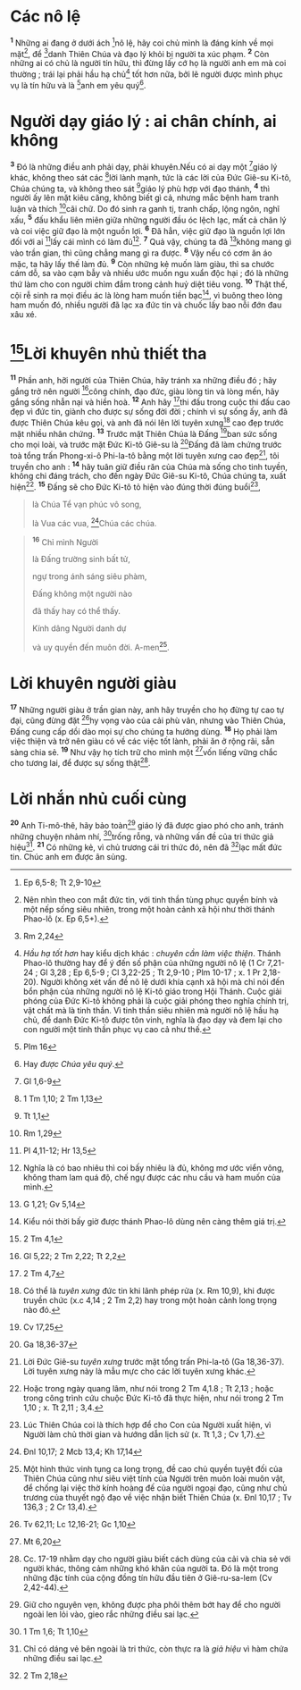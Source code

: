 # Các nô lệ
<sup><b>1</b></sup> Những ai đang ở dưới ách [^1*]nô lệ, hãy coi chủ mình là đáng kính về mọi mặt[^1], để [^2*]danh Thiên Chúa và đạo lý khỏi bị người ta xúc phạm. <sup><b>2</b></sup> Còn những ai có chủ là người tín hữu, thì đừng lấy cớ họ là người anh em mà coi thường ; trái lại phải hầu hạ chủ[^2] tốt hơn nữa, bởi lẽ người được mình phục vụ là tín hữu và là [^3*]anh em yêu quý[^3].

# Người dạy giáo lý : ai chân chính, ai không
<sup><b>3</b></sup> Đó là những điều anh phải dạy, phải khuyên.Nếu có ai dạy một [^4*]giáo lý khác, không theo sát các [^5*]lời lành mạnh, tức là các lời của Đức Giê-su Ki-tô, Chúa chúng ta, và không theo sát [^6*]giáo lý phù hợp với đạo thánh, <sup><b>4</b></sup> thì người ấy lên mặt kiêu căng, không biết gì cả, nhưng mắc bệnh ham tranh luận và thích [^7*]cãi chữ. Do đó sinh ra ganh tị, tranh chấp, lộng ngôn, nghĩ xấu, <sup><b>5</b></sup> đấu khẩu liên miên giữa những người đầu óc lệch lạc, mất cả chân lý và coi việc giữ đạo là một nguồn lợi. <sup><b>6</b></sup> Đã hẳn, việc giữ đạo là nguồn lợi lớn đối với ai [^8*]lấy cái mình có làm đủ[^4]. <sup><b>7</b></sup> Quả vậy, chúng ta đã [^9*]không mang gì vào trần gian, thì cũng chẳng mang gì ra được. <sup><b>8</b></sup> Vậy nếu có cơm ăn áo mặc, ta hãy lấy thế làm đủ. <sup><b>9</b></sup> Còn những kẻ muốn làm giàu, thì sa chước cám dỗ, sa vào cạm bẫy và nhiều ước muốn ngu xuẩn độc hại ; đó là những thứ làm cho con người chìm đắm trong cảnh huỷ diệt tiêu vong. <sup><b>10</b></sup> Thật thế, cội rễ sinh ra mọi điều ác là lòng ham muốn tiền bạc[^5], vì buông theo lòng ham muốn đó, nhiều người đã lạc xa đức tin và chuốc lấy bao nỗi đớn đau xâu xé.

# [^10*]Lời khuyên nhủ thiết tha
<sup><b>11</b></sup> Phần anh, hỡi người của Thiên Chúa, hãy tránh xa những điều đó ; hãy gắng trở nên người [^11*]công chính, đạo đức, giàu lòng tin và lòng mến, hãy gắng sống nhẫn nại và hiền hoà. <sup><b>12</b></sup> Anh hãy [^12*]thi đấu trong cuộc thi đấu cao đẹp vì đức tin, giành cho được sự sống đời đời ; chính vì sự sống ấy, anh đã được Thiên Chúa kêu gọi, và anh đã nói lên lời tuyên xưng[^6] cao đẹp trước mặt nhiều nhân chứng. <sup><b>13</b></sup> Trước mặt Thiên Chúa là Đấng [^13*]ban sức sống cho mọi loài, và trước mặt Đức Ki-tô Giê-su là [^14*]Đấng đã làm chứng trước toà tổng trấn Phong-xi-ô Phi-la-tô bằng một lời tuyên xưng cao đẹp[^7], tôi truyền cho anh : <sup><b>14</b></sup> hãy tuân giữ điều răn của Chúa mà sống cho tinh tuyền, không chi đáng trách, cho đến ngày Đức Giê-su Ki-tô, Chúa chúng ta, xuất hiện[^8]. <sup><b>15</b></sup> Đấng sẽ cho Đức Ki-tô tỏ hiện vào đúng thời đúng buổi[^9], 
> là Chúa Tể vạn phúc vô song,
> 
> là Vua các vua, [^15*]Chúa các chúa.
>


> <sup><b>16</b></sup> Chỉ mình Người
> 
> là Đấng trường sinh bất tử,
> 
> ngự trong ánh sáng siêu phàm,
> 
> Đấng không một người nào
> 
> đã thấy hay có thể thấy.
> 
> Kính dâng Người danh dự
> 
> và uy quyền đến muôn đời. A-men[^10].
>

# Lời khuyên người giàu
<sup><b>17</b></sup> Những người giàu ở trần gian này, anh hãy truyền cho họ đừng tự cao tự đại, cũng đừng đặt [^16*]hy vọng vào của cải phù vân, nhưng vào Thiên Chúa, Đấng cung cấp dồi dào mọi sự cho chúng ta hưởng dùng. <sup><b>18</b></sup> Họ phải làm việc thiện và trở nên giàu có về các việc tốt lành, phải ăn ở rộng rãi, sẵn sàng chia sẻ. <sup><b>19</b></sup> Như vậy họ tích trữ cho mình một [^17*]vốn liếng vững chắc cho tương lai, để được sự sống thật[^11].

# Lời nhắn nhủ cuối cùng
<sup><b>20</b></sup> Anh Ti-mô-thê, hãy bảo toàn[^12] giáo lý đã được giao phó cho anh, tránh những chuyện nhảm nhí, [^18*]trống rỗng, và những vấn đề của tri thức giả hiệu[^13]. <sup><b>21</b></sup> Có những kẻ, vì chủ trương cái tri thức đó, nên đã [^19*]lạc mất đức tin. Chúc anh em được ân sủng.

[^1]: Nên nhìn theo con mắt đức tin, với tinh thần tùng phục quyền bính và một nếp sống siêu nhiên, trong một hoàn cảnh xã hội như thời thánh Phao-lô (x. Ep 6,5+).
[^2]: <i>Hầu hạ tốt hơn</i> hay kiểu dịch khác : <i>chuyên cần làm việc thiện</i>. Thánh Phao-lô thường hay để ý đến số phận của những người nô lệ (1 Cr 7,21-24 ; Gl 3,28 ; Ep 6,5-9 ; Cl 3,22-25 ; Tt 2,9-10 ; Plm 10-17 ; x. 1 Pr 2,18-20). Người không xét vấn đề nô lệ dưới khía cạnh xã hội mà chỉ nói đến bổn phận của những người nô lệ Ki-tô giáo trong Hội Thánh. Cuộc giải phóng của Đức Ki-tô không phải là cuộc giải phóng theo nghĩa chính trị, vật chất mà là tinh thần. Vì tinh thần siêu nhiên mà người nô lệ hầu hạ chủ, để danh Đức Ki-tô được tôn vinh, nghĩa là đạo dạy và đem lại cho con người một tinh thần phục vụ cao cả như thế.
[^3]: Hay <i>được Chúa yêu quý</i>.
[^4]: Nghĩa là có bao nhiêu thì coi bấy nhiêu là đủ, không mơ ước viển vông, không tham lam quá độ, chế ngự được các nhu cầu và ham muốn của mình.
[^5]: Kiểu nói thời bấy giờ được thánh Phao-lô dùng nên càng thêm giá trị.
[^6]: Có thể là <i>tuyên xưng</i> đức tin khi lãnh phép rửa (x. Rm 10,9), khi được truyền chức (x.c 4,14 ; 2 Tm 2,2) hay trong một hoàn cảnh long trọng nào đó.
[^7]: Lời Đức Giê-su <i>tuyên xưng</i> trước mặt tổng trấn Phi-la-tô (Ga 18,36-37). Lời tuyên xưng này là mẫu mực cho các lời tuyên xưng khác.
[^8]: Hoặc trong ngày quang lâm, như nói trong 2 Tm 4,1.8 ; Tt 2,13 ; hoặc trong công trình cứu chuộc Đức Ki-tô đã thực hiện, như nói  trong 2 Tm 1,10 ; x. Tt 2,11 ; 3,4.
[^9]: Lúc Thiên Chúa coi là thích hợp để cho Con của Người xuất hiện, vì Người làm chủ thời gian và hướng dẫn lịch sử (x. Tt 1,3 ; Cv 1,7).
[^10]: Một hình thức vinh tụng ca long trọng, đề cao chủ quyền tuyệt đối của Thiên Chúa cũng như siêu việt tính của Người trên muôn loài muôn vật, để chống lại việc thờ kính hoàng đế của người ngoại đạo, cũng như chủ trương của thuyết ngộ đạo về việc nhận biết Thiên Chúa (x. Đnl 10,17 ; Tv 136,3 ; 2 Cr 13,4).
[^11]: Cc. 17-19 nhằm dạy cho người giàu biết cách dùng của cải và chia sẻ với người khác, thông cảm những khó khăn của người ta. Đó là một trong những đặc tính của cộng đồng tín hữu đầu tiên ở Giê-ru-sa-lem (Cv 2,42-44).
[^12]: Giữ cho nguyên vẹn, không được pha phôi thêm bớt hay để cho người ngoài len lỏi vào, gieo rắc những điều sai lạc.
[^13]: Chỉ có dáng vẻ bên ngoài là tri thức, còn thực ra là <i>giả hiệu</i> vì hàm chứa những điều sai lạc.
[^1*]: Ep 6,5-8; Tt 2,9-10
[^2*]: Rm 2,24
[^3*]: Plm 16
[^4*]: Gl 1,6-9
[^5*]: 1 Tm 1,10; 2 Tm 1,13
[^6*]: Tt 1,1
[^7*]: Rm 1,29
[^8*]: Pl 4,11-12; Hr 13,5
[^9*]: G 1,21; Gv 5,14
[^10*]: 2 Tm 4,1
[^11*]: Gl 5,22; 2 Tm 2,22; Tt 2,2
[^12*]: 2 Tm 4,7
[^13*]: Cv 17,25
[^14*]: Ga 18,36-37
[^15*]: Đnl 10,17; 2 Mcb 13,4; Kh 17,14
[^16*]: Tv 62,11; Lc 12,16-21; Gc 1,10
[^17*]: Mt 6,20
[^18*]: 1 Tm 1,6; Tt 1,10
[^19*]: 2 Tm 2,18

